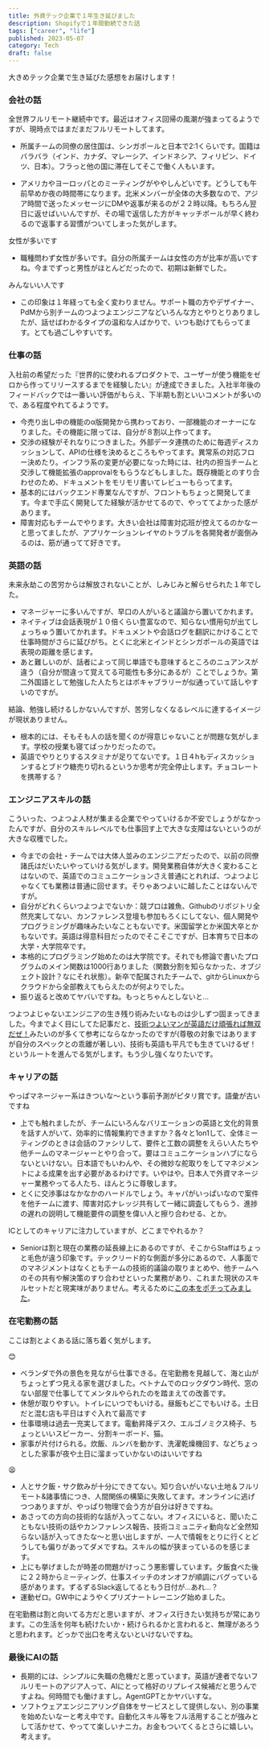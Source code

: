 ```yaml
---
title: 外資テック企業で１年生き延びました
description: Shopifyで１年間勤続できた話
tags: ["career", "life"]
published: 2023-05-07
category: Tech
draft: false
---
```


大きめテック企業で生き延びた感想をお届けします！

### 会社の話

全世界フルリモート継続中です。最近はオフィス回帰の風潮が強まってるようですが、現時点ではまだまだフルリモートしてます。

- 所属チームの同僚の居住国は、シンガポールと日本で2:1くらいです。国籍はバラバラ（インド、カナダ、マレーシア、インドネシア、フィリピン、ドイツ、日本）。フラっと他の国に滞在してそこで働く人もいます。

- アメリカやヨーロッパとのミーティングがややしんどいです。どうしても午前早めか夜の時間帯になります。北米メンバーが全体の大多数なので、アジア時間で送ったメッセージにDMや返事が来るのが２２時以降。もちろん翌日に返せばいいんですが、その場で返信した方がキャッチボールが早く終わるので返事する習慣がついてしまった気がします。

女性が多いです

- 職種問わず女性が多いです。自分の所属チームは女性の方が比率が高いですね。今までずっと男性がほとんどだったので、初期は新鮮でした。

みんないい人です

- この印象は１年経っても全く変わりません。サポート職の方やデザイナー、PdMから別チームのつよつよエンジニアなどいろんな方とやりとりありましたが、話せばわかるタイプの温和な人ばかりで、いつも助けてもらってます。とても過ごしやすいです。

### 仕事の話

入社前の希望だった『世界的に使われるプロダクトで、ユーザーが使う機能をゼロから作ってリリースするまでを経験したい』が達成できました。入社半年後のフィードバックでは一番いい評価がもらえ、下半期も割といいコメントが多いので、ある程度やれてるようです。

- 今売り出し中の機能のα版開発から携わっており、一部機能のオーナーになりました。その機能に限っては、自分が８割以上作ってます。
- 交渉の経験がそれなりにつきました。外部データ連携のために毎週ディスカッションして、APIの仕様を決めるところもやってます。異常系の対応フロー決めたり。インフラ系の変更が必要になった時には、社内の担当チームと交渉して機能拡張のapprovalをもらうなどもしました。既存機能とのすり合わせのため、ドキュメントをモリモリ書いてレビューもらってます。
- 基本的にはバックエンド専業なんですが、フロントもちょっと開発してます。今まで手広く開発してた経験が活かせてるので、やっててよかった感があります。
- 障害対応もチームでやります。大きい会社は障害対応班が控えてるのかなーと思ってましたが、アプリケーションレイヤのトラブルを各開発者が面倒みるのは、筋が通ってて好きです。

### 英語の話

未来永劫この苦労からは解放されないことが、しみじみと解らせられた１年でした。

- マネージャーに多いんですが、早口の人がいると議論から置いてかれます。
- ネイティブは会話表現が１０倍くらい豊富なので、知らない慣用句が出てしょっちゅう置いてかれます。ドキュメントや会話ログを翻訳にかけることで仕事時間がさらに延びがち。とくに北米とインドとシンガポールの英語では表現の距離を感じます。
- あと難しいのが、話者によって同じ単語でも意味するところのニュアンスが違う（自分が間違って覚えてる可能性も多分にあるが）ことでしょうか。第二外国語として勉強した人たちとはボキャブラリーが似通っていて話しやすいのですが。

結論、勉強し続けるしかないんですが、苦労しなくなるレベルに達するイメージが現状ありません。

- 根本的には、そもそも人の話を聞くのが得意じゃないことが問題な気がします。学校の授業も寝てばっかりだったので。
- 英語でやりとりするスタミナが足りてないです。１日４hもディスカッションするとブドウ糖売り切れるというか思考が完全停止します。チョコレートを携帯する？

### エンジニアスキルの話

こういった、つよつよ人材が集まる企業でやっていけるか不安でしょうがなかったんですが、自分のスキルレベルでも仕事回す上で大きな支障はないというのが大きな収穫でした。

- 今までの会社・チームでは大体人並みのエンジニアだったので、以前の同僚諸氏はだいたいやっていける気がします。開発業務自体が大きく変わることはないので、英語でのコミュニケーションさえ普通にとれれば、つよつよじゃなくても業務は普通に回せます。そりゃあつよいに越したことはないんですが。
- 自分がどれくらいつよつよでないか：競プロは雑魚、Githubのリポジトリ全然充実してない、カンファレンス登壇も参加もろくにしてない、個人開発やプログラミングが趣味みたいなこともないです。米国留学とか米国大卒とかもないです。英語は得意科目だったのでそこそこですが、日本育ちで日本の大学・大学院卒です。
- 本格的にプログラミング始めたのは大学院です。それでも修論で書いたプログラムのメイン関数は1000行ありました（関数分割を知らなかった、オブジェクト設計？なにそれ状態）。新卒で配属されたチームで、gitからLinuxからクラウドから全部教えてもらえたのが何よりでした。
- 振り返ると改めてヤバいですね。もっとちゃんとしないと…

つよつよじゃないエンジニアの生き残り術みたいなものは少しずつ固まってきました。今までよく目にしてた記事だと、[技術つよいマンが英語だけ頑張れば無双だぜ！](https://knqyf263.hatenablog.com/entry/2021/08/04/211903)みたいのが多くて参考にならなかったのですが(尊敬の対象ではありますが自分のスペックとの乖離が著しい)、技術も英語も平凡でも生きていけるぜ！というルートを進んでる気がします。もう少し強くなりたいです。

### キャリアの話

やっぱマネージャー系はきついな〜という事前予測がピタリ賞です。語彙が古いですね

- 上でも触れましたが、チームにいろんなバリエーションの英語と文化的背景を話す人がいて、効率的に情報集約できますか？各々と1on1して、全体ミーティングのときは会話のファシリして、要件と工数の調整をえらい人たちや他チームのマネージャーとやり合って。要はコミュニケーションハブにならないといけない。日本語でもいわんや、その微妙な舵取りをしてマネジメントによる成果を出す必要があるわけです。いやはや。日本人で外資マネージャー業務やってる人たち、ほんとうに尊敬します。
- とくに交渉事はなかなかのハードルでしょう。キャパがいっぱいなので案件を他チームに渡す、障害対応ナレッジ共有して一緒に調査してもらう、進捗の遅れの説明して機能要件の調整を偉い人と擦り合わせる、とか。

ICとしてのキャリアに注力していますが、どこまでやれるか？

- Seniorは割と現在の業務の延長線上にあるのですが、そこからStaffはちょっと毛色が違う印象です。テックリード的な側面が多分にあるので、人事面でのマネジメントはなくともチームの技術的議論の取りまとめや、他チームへのその共有や解決策のすり合わせといった業務があり、これまた現状のスキルセットだと現実味がありません。考えるために[この本をポチってみました](https://amzn.to/42cT3zo)。

### 在宅勤務の話

ここは割とよくある話に落ち着く気がします。

😊

- ベランダで外の景色を見ながら仕事できる。在宅勤務を見越して、海と山がちょっとずつ見える家を選びました。ベトナムでのロックダウン時代、窓のない部屋で仕事しててメンタルやられたのを踏まえての改善です。
- 休憩が取りやすい。トイレにいつでもいける。昼飯もどこでもいける。土日だと混む店も平日はすぐ入れて最高です
- 仕事環境は過去一充実してます。電動昇降デスク、エルゴノミクス椅子、ちょっといいスピーカー、分割キーボード、猫。
- 家事が片付けられる。炊飯、ルンバを動かす、洗濯乾燥機回す、などちょっとした家事が夜や土日に溜まっていかないのはいいですね

😫

- 人とサク飯・サク飲みが十分にできてない。知り合いがいない土地＆フルリモート&諸事情につき、人間関係の構築に失敗してます。オンラインに逃げつつありますが、やっぱり物理で会う方が自分は好きですね。
- あさっての方向の技術的な話が入ってこない。オフィスにいると、聞いたこともない技術の話やカンファレンス報告、技術コミュニティ動向など全然知らない話が入ってきたな〜と思い出しますが、一人で情報をとりに行くとどうしても偏りがあってダメですね。スキルの幅が狭まっているのを感じます。
- 上にも挙げましたが時差の問題がけっこう悪影響しています。夕飯食べた後に２２時からミーティング、仕事スイッチのオンオフが順調にバグっている感があります。ずるずるSlack返してるともう日付が…あれ…？
- 運動ゼロ。GW中にようやくプリズナートレーニング始めました。

在宅勤務は割と向いてる方だと思いますが、オフィス行きたい気持ちが常にあります。この生活を何年も続けたいか・続けられるかと言われると、無理があろうと思われます。どっかで出口を考えないといけないですね。

### 最後にAIの話

- 長期的には、シンプルに失職の危機だと思っています。英語が達者でないフルリモートのアジア人って、AIにとって格好のリプレイス候補だと思うんですよね。何時間でも働けますし。AgentGPTとかヤバいすな。
- ソフトウェアエンジニアリング自体をサービスとして提供しない、別の事業を始めたいなーと考え中です。自動化スキル等をフル活用することが強みとして活かせて、やってて楽しいナニカ。お金もついてくるとさらに嬉しい。考えます。
